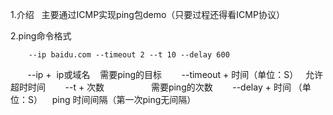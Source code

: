 1.介绍
    主要通过ICMP实现ping包demo（只要过程还得看ICMP协议）

2.ping命令格式

        --ip baidu.com --timeout 2 --t 10 --delay 600
        --ip +  ip或域名             需要ping的目标
        --timeout + 时间（单位：S）   允许超时时间
        --t + 次数                   需要ping的次数
        --delay + 时间 （单位：S）    ping 时间间隔（第一次ping无间隔）
